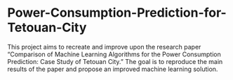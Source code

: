 # Power-Consumption-Prediction-for-Tetouan-City
This project aims to recreate and improve upon the research paper “Comparison of Machine Learning Algorithms for the Power Consumption Prediction: Case Study of Tetouan City.” The goal is to reproduce the main results of the paper and propose an improved machine learning solution.
